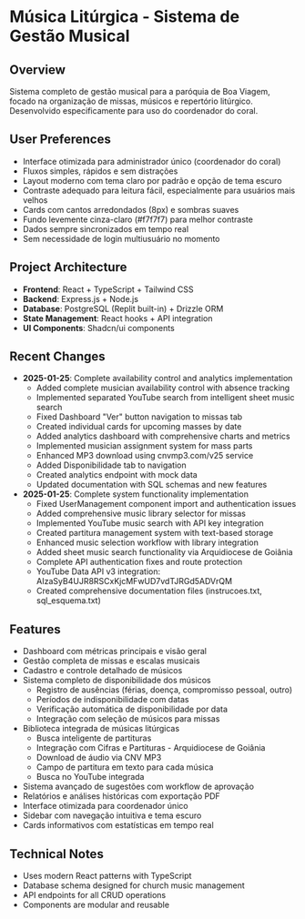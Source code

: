# Música Litúrgica - Sistema de Gestão Musical

## Overview
Sistema completo de gestão musical para a paróquia de Boa Viagem, focado na organização de missas, músicos e repertório litúrgico. Desenvolvido especificamente para uso do coordenador do coral.

## User Preferences
- Interface otimizada para administrador único (coordenador do coral)
- Fluxos simples, rápidos e sem distrações
- Layout moderno com tema claro por padrão e opção de tema escuro
- Contraste adequado para leitura fácil, especialmente para usuários mais velhos
- Cards com cantos arredondados (8px) e sombras suaves
- Fundo levemente cinza-claro (#f7f7f7) para melhor contraste
- Dados sempre sincronizados em tempo real
- Sem necessidade de login multiusuário no momento

## Project Architecture
- **Frontend**: React + TypeScript + Tailwind CSS
- **Backend**: Express.js + Node.js
- **Database**: PostgreSQL (Replit built-in) + Drizzle ORM
- **State Management**: React hooks + API integration
- **UI Components**: Shadcn/ui components

## Recent Changes
- **2025-01-25**: Complete availability control and analytics implementation
  - Added complete musician availability control with absence tracking
  - Implemented separated YouTube search from intelligent sheet music search
  - Fixed Dashboard "Ver" button navigation to missas tab
  - Created individual cards for upcoming masses by date
  - Added analytics dashboard with comprehensive charts and metrics
  - Implemented musician assignment system for mass parts
  - Enhanced MP3 download using cnvmp3.com/v25 service
  - Added Disponibilidade tab to navigation
  - Created analytics endpoint with mock data
  - Updated documentation with SQL schemas and new features
- **2025-01-25**: Complete system functionality implementation
  - Fixed UserManagement component import and authentication issues
  - Added comprehensive music library selector for missas
  - Implemented YouTube music search with API key integration
  - Created partitura management system with text-based storage
  - Enhanced music selection workflow with library integration
  - Added sheet music search functionality via Arquidiocese de Goiânia
  - Complete API authentication fixes and route protection
  - YouTube Data API v3 integration: AIzaSyB4UJR8RSCxKjcMFwUD7vdTJRGd5ADVrQM
  - Created comprehensive documentation files (instrucoes.txt, sql_esquema.txt)

## Features
- Dashboard com métricas principais e visão geral
- Gestão completa de missas e escalas musicais
- Cadastro e controle detalhado de músicos
- Sistema completo de disponibilidade dos músicos
  - Registro de ausências (férias, doença, compromisso pessoal, outro)
  - Períodos de indisponibilidade com datas
  - Verificação automática de disponibilidade por data
  - Integração com seleção de músicos para missas
- Biblioteca integrada de músicas litúrgicas
  - Busca inteligente de partituras
  - Integração com Cifras e Partituras - Arquidiocese de Goiânia
  - Download de áudio via CNV MP3
  - Campo de partitura em texto para cada música
  - Busca no YouTube integrada
- Sistema avançado de sugestões com workflow de aprovação
- Relatórios e análises históricas com exportação PDF
- Interface otimizada para coordenador único
- Sidebar com navegação intuitiva e tema escuro
- Cards informativos com estatísticas em tempo real

## Technical Notes
- Uses modern React patterns with TypeScript
- Database schema designed for church music management
- API endpoints for all CRUD operations
- Components are modular and reusable